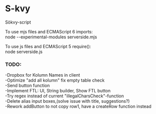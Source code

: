 # S-kvy
Sökvy-script

To use mjs files and ECMAScript 6 imports:<br> 
node --experimental-modules serverside.mjs 

To use js files and ECMAScript 5 require():<br> 
node serverside.js 

<h3>TODO:</h3>
  -Dropbox for Kolumn Names in client <br>
  -Optimize "add all kolumn" fix empty table check <br>
  -Send button function <br>
  -Implement FTL: UI, String builder, Show FTL button <br>
  -Try regex instead of current "illegalCharsCheck"-function <br>
  -Delete alias input boxes,(solve issue with title, suggestions?) <br>
  -Rework addButton to not copy row1, have a createRow function instead <br>
